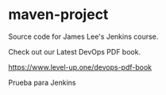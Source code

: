 # maven-project
Source code for James Lee's Jenkins course.

Check out our Latest DevOps PDF book.

https://www.level-up.one/devops-pdf-book

Prueba para Jenkins
